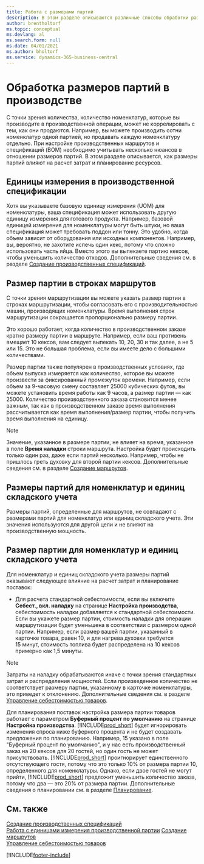 ```yaml
---
title: Работа с размерами партий
description: В этом разделе описываются различные способы обработки размеров лотов.
author: brentholtorf
ms.topic: conceptual
ms.devlang: al
ms.search.form: null
ms.date: 04/01/2021
ms.author: bholtorf
ms.service: dynamics-365-business-central
---
```


# <a name="handling-lot-sizes-in-production"></a>Обработка размеров партий в производстве
С точки зрения количества, количество номенклатур, которые вы производите в производственной операции, может не коррелировать с тем, как они продаются. Например, вы можете производить сотни номенклатур одной партией, но продавать каждую номенклатуру отдельно. При настройке производственных маршрутов и спецификаций (BOM) необходимо учитывать несколько нюансов в отношении размеров партий. В этом разделе описывается, как размеры партий влияют на расчет затрат и планирование ресурсов.

## <a name="units-of-measure-in-production-bill-of-materials"></a>Единицы измерения в производственной спецификации
Хотя вы указываете базовую единицу измерения (UOM) для номенклатуры, ваша спецификация может использовать другую единицу измерения для готового продукта. Например, базовой единицей измерения для номенклатуры могут быть штуки, но ваша спецификация может требовать поддон или тонну. Это удобно, когда объем зависит от оборудования или исходных компонентов. Например, вы, вероятно, не захотите испечь один кекс, потому что сложно использовать часть яйца. Вместо этого вы выпекаете партию кексов, чтобы уменьшить количество отходов. Дополнительные сведения см. в разделе [Создание производственных спецификаций](production-how-to-create-production-boms.md).

## <a name="lot-size-on-routing-lines"></a>Размер партии в строках маршрутов
С точки зрения маршрутизации вы можете указать размер партии в строках маршрутизации, чтобы согласовать его с производительностью машин, производящих номенклатуры. Время выполнения строк маршрутизации сокращается пропорционально размеру партии. 

Это хорошо работает, когда количество в производственном заказе кратно размеру партии в маршруте. Например, если ваш противень вмещает 10 кексов, вам следует выпекать 10, 20, 30 и так далее, а не 5 или 15.  Это не большая проблема, если вы имеете дело с большими количествами.

Размер партии также популярен в производственных условиях, где объем выпуска измеряется как количество, которое вы можете произвести за фиксированный промежуток времени. Например, если объем за 9-часовую смену составляет 25000 кубических футов, вы можете установить время работы как 9 часов, а размер партии — как 25000.
Количество производственного заказа становится менее важным, так как в производственном заказе время выполнения рассчитывается как время выполнения/размер партии, чтобы получить время выполнения на единицу.
 
> [!NOTE]
> Значение, указанное в размере партии, не влияет на время, указанное в поле **Время наладки** строки маршрута. Настройка будет происходить только один раз, даже если партий несколько. Например, чтобы не пришлось греть духовку для второй партии кексов. Дополнительные сведения см. в разделе [Создание маршрутов](production-how-to-create-routings.md).

## <a name="lot-sizes-for-items-and-stockkeeping-units"></a>Размеры партий для номенклатур и единиц складского учета
Размеры партий, определенные для маршрутов, не совпадают с размерами партий для номенклатур или единиц складского учета. Эти значения используются для другой цели и не влияют на производственную мощность. 

## <a name="lot-size-on-item-and-stockkeeping-units"></a>Размер партии для номенклатур и единиц складского учета
Для номенклатур и единиц складского учета размеры партий оказывают следующее влияние на расчет затрат и планирование поставок:

* Для расчета стандартной себестоимости, если вы включите **Себест., вкл. наладку** на странице **Настройка производства**, себестоимость наладки добавляется к стандартной себестоимости. Если вы укажете размер партии, стоимость наладки для операции маршрутизации будет уменьшена в соответствии с размером одной партии. Например, если размер вашей партии, указанный в карточке товара, равен 10, и для нагрева духовки требуется 15 минут, стоимость топлива будет распределена на 10 кексов примерно как 1,5 минуты. 

> [!NOTE]
> Затраты на наладку обрабатываются иначе с точки зрения стандартных затрат и распределения мощностей. Если произведенное количество не соответствует размеру партии, указанному в карточке номенклатуры, это приведет к отклонению. Дополнительные сведения см. в разделе [Управление себестоимостью товаров](finance-manage-inventory-costs.md). <!--not sure that I got this part right seems to repeat the first example.-->

Для планирования поставок настройка размера партии товаров работает с параметром **Буферный процент по умолчанию** на странице **Настройка производства**. [!INCLUDE[prod_short](includes/prod_short.md)] будет игнорировать изменения спроса ниже буферного процента и не будет создавать предложения по планированию. Например, 15 указано в поле "Буферный процент по умолчанию", и у нас есть производственный заказ на 20 кексов для 20 гостей, но один гость не может присутствовать. [!INCLUDE[prod_short](includes/prod_short.md)] проигнорирует единственного отсутствующего гостя, потому что это только 10% от размера партии 10, определенного для номенклатуры. Однако, если двое гостей не могут прийти, [!INCLUDE[prod_short](includes/prod_short.md)] предложит уменьшить количество заказа, потому что два — это 20% от размера партии. Дополнительные сведения о планировании см. в разделе [Планирование](production-planning.md).

## <a name="see-also"></a>См. также
[Создание производственных спецификаций](production-how-to-create-production-boms.md)  
[Работа с единицами измерения производственной партии](production-how-to-use-the-manufacturing-batch-unit-of-measure.md)
[Создание маршрутов](production-how-to-create-routings.md)  
[Управление себестоимостью товаров](finance-manage-inventory-costs.md)


[!INCLUDE[footer-include](includes/footer-banner.md)]
